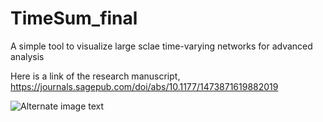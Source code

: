 # TimeSum_final
A simple tool to visualize large sclae time-varying networks for advanced analysis


Here is a link of the research manuscript,
 https://journals.sagepub.com/doi/abs/10.1177/1473871619882019


![Alternate image text](https://www.dropbox.com/s/8me7xm9ww1frvds/Screenshot%202020-03-11%2014.37.45.jpg?dl=1)
